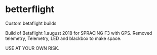 # betterflight
Custom betaflight builds

Build of Betaflight 1.august 2018 for SPRACING F3 with GPS. 
Removed telemetry, Telemetry, LED and blackbox to make space.

USE AT YOUR OWN RISK.
